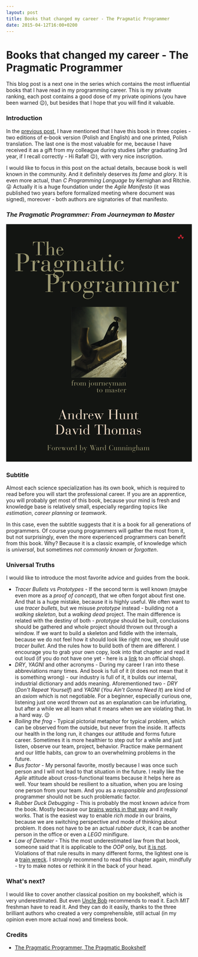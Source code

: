 ```yaml
---
layout: post
title: Books that changed my career - The Pragmatic Programmer
date: 2015-04-12T16:00+0200
---
```


# Books that changed my career - The Pragmatic Programmer

<quote class="disclaimer">This blog post is a next one in the series which contains the most influential books that I have read in my programming career. This is my private ranking, each post contains a good dose of my private opinions (you have been warned :wink:), but besides that I hope that you will find it valuable.</quote>

### Introduction

In the [previous post](http://www.afronski.pl/2015/03/07/books-that-changed-my-career-pragmatic-thinking-and-learning.html#whats-next), I have mentioned that I have this book in three copies - two editions of e-book version (Polish and English) and one printed, Polish translation. The last one is the most valuable for me, because I have received it as a gift from my colleague during studies (after graduating 3rd year, if I recall correctly - Hi Rafał! :wink:), with very nice inscription.

I would like to focus in this post on the actual details, because book is well known in the community. And it definitely deserves its *fame* and *glory*. It is even more actual, than <em>C Programming Language</em> by Kernighan and Ritchie. :stuck_out_tongue_winking_eye: Actually it is a huge foundation under the *Agile Manifesto* (it was published two years before formalized meeting where document was signed), moreover - both authors are signatories of that manifesto.

<h3 class="center"><em>The Pragmatic Programmer: From Journeyman to Master</em></h3>

<img alt="The Pragmatic Programmer" src="/assets/PragmaticProgrammer.jpg" class="book" />

### Subtitle

Almost each science specialization has its own book, which is required to read before you will start the professional career. If you are an apprentice, you will probably get most of this book, because your mind is fresh and knowledge base is relatively small, especially regarding topics like *estimation*, *career planning* or *teamwork*.

In this case, even the subtitle suggests that it is a book for all generations of programmers. Of course young programmers will gather the most from it, but not surprisingly, even the more experienced programmers can benefit from this book. Why? Because it is a classic example, of knowledge which is *universal*, but sometimes *not commonly known* or *forgotten*.

### Universal Truths

I would like to introduce the most favorite advice and guides from the book.

- *Tracer Bullets* vs *Prototypes* - If the second term is well known (maybe even more as a *proof of concept*), that we often forgot about first one. And that is a huge mistake, because it is highly useful. We often want to use *tracer bullets*, but we misuse *prototype* instead - building not a *walking skeleton*, but a *walking dead* project. The main difference is related with the destiny of both - *prototype* should be built, conclusions should be gathered and whole project should thrown out through a window. If we want to build a skeleton and fiddle with the internals, because we do not feel how it should look like right now, we should use *tracer bullet*. And the rules how to build both of them are different. I encourage you to grab your own copy, look into that chapter and read it out loud (if you do not have one yet - here is a [link](https://pragprog.com/book/tpp/the-pragmatic-programmer) to an official shop).
- *DRY*, *YAGNI* and other acronyms - During my career I ran into these abbreviations many times. And book is full of it (it does not mean that it is something wrong) - our industry is full of it, it builds our internal, industrial dictionary and adds meaning. Aforementioned two - *DRY* (*Don't Repeat Yourself*) and *YAGNI* (*You Ain't Gonna Need It*) are kind of an *axiom* which is not negotiable. For a beginner, especially curious one, listening just one word thrown out as an explanation can be infuriating, but after a while we all learn what it means when we are violating that. In a hard way. :wink:
- *Boiling the frog* - Typical pictorial metaphor for typical problem, which can be observed from the outside, but never from the inside. It affects our health in the long run, it changes our attitude and forms future career. Sometimes it is more healthier to step out for a while and just listen, observe our team, project, behavior. Practice make permanent and our little habits, can grow to an overwhelming problems in the future.
- *Bus factor* - My personal favorite, mostly because I was once such person and I will not lead to that situation in the future. I really like the *Agile* attitude about cross-functional teams because it helps here as well. Your team should be resilient to a situation, when you are losing one person from your team. And you as a *responsible* and *professional* programmer should not be such problematic factor.
- *Rubber Duck Debugging* - This is probably the most known advice from the book. Mostly because our [brains works in that way](http://www.afronski.pl/2015/03/07/books-that-changed-my-career-pragmatic-thinking-and-learning.html#why-this-book) and it really works. That is the easiest way to enable *rich mode* in our brains, because we are switching perspective and mode of thinking about problem. It does not have to be an actual *rubber duck*, it can be another person in the office or even a *LEGO* minifigure.
- *Law of Demeter* - This the most underestimated law from that book, someone said that it is applicable to the *OOP* only, but [it is not](http://c2.com/cgi/wiki?LawOfDemeterRevisited). Violations of that rule results in many different forms, the lightest one is a [train wreck](http://c2.com/cgi/wiki?TrainWreck). I strongly recommend to read this chapter again, mindfully - try to make notes or rethink it in the back of your head.

### What's next?

I would like to cover another classical position on my bookshelf, which is very underestimated. But even [Uncle Bob](https://twitter.com/unclebobmartin) recommends to read it. Each *MIT* freshman have to read it. And they can do it easily, thanks to the three brilliant authors who created a very comprehensible, still actual (in my opinion even more actual now) and timeless book.

### Credits

- [The Pragmatic Programmer, The Pragmatic Bookshelf](https://pragprog.com/book/tpp/the-pragmatic-programmer)
